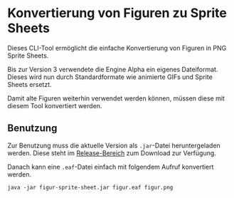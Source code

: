 # Konvertierung von Figuren zu Sprite Sheets

Dieses CLI-Tool ermöglicht die einfache Konvertierung von Figuren in PNG Sprite Sheets.
 
Bis zur Version 3 verwendete die Engine Alpha ein eigenes Dateiformat. Dieses wird nun durch Standardformate wie animierte GIFs und Sprite Sheets ersetzt.

Damit alte Figuren weiterhin verwendet werden können, müssen diese mit diesem Tool konvertiert werden.

## Benutzung

Zur Benutzung muss die aktuelle Version als `.jar`-Datei heruntergeladen werden. Diese steht im [Release-Bereich](https://github.com/engine-alpha/figur-sprite-sheet/releases) zum Download zur Verfügung.

Danach kann eine `.eaf`-Datei einfach mit folgendem Aufruf konvertiert werden.

```
java -jar figur-sprite-sheet.jar figur.eaf figur.png
```